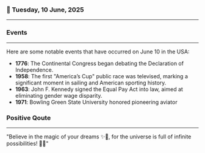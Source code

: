 ### 📅 Tuesday, 10 June, 2025
------
### Events
------
Here are some notable events that have occurred on June 10 in the USA:

- **1776**: The Continental Congress began debating the Declaration of Independence.
- **1958**: The first "America’s Cup" public race was televised, marking a significant moment in sailing and American sporting history.
- **1963**: John F. Kennedy signed the Equal Pay Act into law, aimed at eliminating gender wage disparity.
- **1971**: Bowling Green State University honored pioneering aviator
### Positive Qoute
------
"Believe in the magic of your dreams ✨🌟, for the universe is full of infinite possibilities! 🌈💫"
